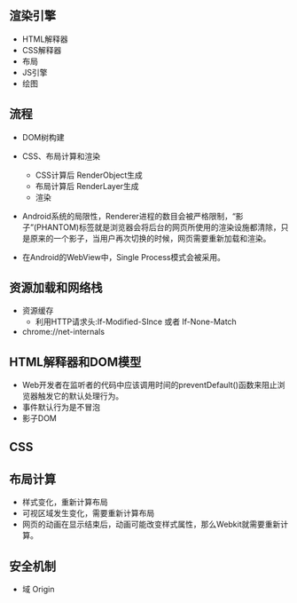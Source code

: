## 渲染引擎
- HTML解释器
- CSS解释器
- 布局
- JS引擎
- 绘图


## 流程
- DOM树构建
- CSS、布局计算和渲染
	- CSS计算后 RenderObject生成
	- 布局计算后 RenderLayer生成
	- 渲染

- Android系统的局限性，Renderer进程的数目会被严格限制，“影子”(PHANTOM)标签就是浏览器会将后台的网页所使用的渲染设施都清除，只是原来的一个影子，当用户再次切换的时候，网页需要重新加载和渲染。
- 在Android的WebView中，Single Process模式会被采用。


## 资源加载和网络栈
- 资源缓存
	- 利用HTTP请求头:If-Modified-SInce 或者 If-None-Match
- chrome://net-internals

## HTML解释器和DOM模型

- Web开发者在监听者的代码中应该调用时间的preventDefault()函数来阻止浏览器触发它的默认处理行为。
- 事件默认行为是不冒泡
- 影子DOM

## CSS

## 布局计算
- 样式变化，重新计算布局
- 可视区域发生变化，需要重新计算布局
- 网页的动画在显示结束后，动画可能改变样式属性，那么Webkit就需要重新计算。

## 安全机制
- 域 Origin 	